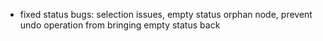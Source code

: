 - fixed status bugs: selection issues, empty status orphan node, prevent undo operation from bringing empty status back 